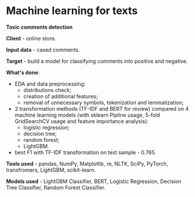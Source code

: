 # Machine learning for texts

__Toxic comments detection__

__Client__ - online store.

__Input data__ - cased comments.

__Target__ - build a model for classifying comments into positive and negative.

__What's done__:
- EDA and data preprocessing:
    - distributions check;
    - creation of additional features;
    - removal of unnecessary symbols, tokenization and lemmatization;
- 2 transformation methods (TF-IDF and BERT for review) compared on 4 machine learning models (with sklearn Pipline usage, 5-fold GridSearchCV usage and feature importance analysis):
    - logistic regression;
    - decision tree;
    - random forest;
    - LightGBM.
- best F1 with TF-IDF transformation on test sample - 0.765.

__Tools used__ - pandas, NumPy, Matplotlib, re, NLTK, SciPy, PyTorch, transfromers, LightGBM, scikit-learn.

__Models used__ - LightGBM Classifier, BERT, Logistic Regression, Decision Tree Classifier, Random Forest Classifier.
